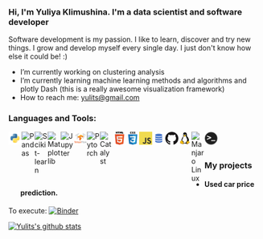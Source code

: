 ### Hi, I'm Yuliya Klimushina. I'm a data scientist and software developer

Software development is my passion. I like to learn, discover and try new things. I grow and develop myself every single day. I just don't know how else it could be! :)  

- I’m currently working on clustering analysis
- I’m currently learning machine learning methods and algorithms and plotly Dash (this is a really awesome visualization framework)
- How to reach me: yulits@gmail.com

### Languages and Tools: 

<img align="left" alt="Python" width="26px" src="https://raw.githubusercontent.com/github/explore/80688e429a7d4ef2fca1e82350fe8e3517d3494d/topics/python/python.png" />
<img align="left" alt="Pandas" width="26px" src="https://avatars1.githubusercontent.com/u/21206976?s=200&v=4" />
<img align="left" alt="Scikit-learn" width="26px" src="https://avatars2.githubusercontent.com/u/365630?s=200&v=4" />
<img align="left" alt="Matplotlib" width="26px" src="https://avatars0.githubusercontent.com/u/215947?s=200&v=4" />
<img align="left" alt="Jupyter" width="26px" src="https://avatars1.githubusercontent.com/u/7388996?s=200&v=4" />
<img align="left" alt="TensorFlow" width="26px" src="https://raw.githubusercontent.com/github/explore/80688e429a7d4ef2fca1e82350fe8e3517d3494d/topics/tensorflow/tensorflow.png" />
<img align="left" alt="Pytorch" width="26px" src="https://avatars0.githubusercontent.com/u/21003710?s=200&v=4" />
<img align="left" alt="Catalyst" width="26px" src="https://avatars3.githubusercontent.com/u/46644555?s=200&v=4" />
<img align="left" alt="HTML" width="26px" src="https://raw.githubusercontent.com/github/explore/80688e429a7d4ef2fca1e82350fe8e3517d3494d/topics/html/html.png" />
<img align="left" alt="CSS3" width="26px" src="https://raw.githubusercontent.com/github/explore/80688e429a7d4ef2fca1e82350fe8e3517d3494d/topics/css/css.png" />
<img align="left" alt="JavaScript" width="26px" src="https://raw.githubusercontent.com/github/explore/80688e429a7d4ef2fca1e82350fe8e3517d3494d/topics/javascript/javascript.png" />
<img align="left" alt="SQL" width="26px" src="https://raw.githubusercontent.com/github/explore/80688e429a7d4ef2fca1e82350fe8e3517d3494d/topics/sql/sql.png" />
<img align="left" alt="GitHub" width="26px" src="https://raw.githubusercontent.com/github/explore/78df643247d429f6cc873026c0622819ad797942/topics/github/github.png" />
<img align="left" alt="Linux" width="26px" src="https://raw.githubusercontent.com/github/explore/80688e429a7d4ef2fca1e82350fe8e3517d3494d/topics/linux/linux.png" />
<img align="left" alt="Manjaro Linux" width="26px" src="https://avatars3.githubusercontent.com/u/5167332?s=200&v=4" />
<img align="left" alt="Terminal" width="26px" src="https://raw.githubusercontent.com/github/explore/80688e429a7d4ef2fca1e82350fe8e3517d3494d/topics/terminal/terminal.png" />

<br />
<br />

### My projects

* #### Used car price prediction.
To execute: [![Binder](https://mybinder.org/badge_logo.svg)](https://mybinder.org/v2/gh/yulits/usedcars_project/master?filepath=project_used_cars_yuliya_klimushina_from_repo_eng.ipynb)

[![Yulits's github stats](https://github-readme-stats.vercel.app/api?username=yulits&show_icons=true)](https://github.com/yulits/github-readme-stats)
